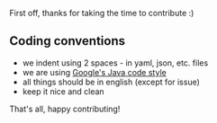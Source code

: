 First off, thanks for taking the time to contribute :)

## Coding conventions
- we indent using 2 spaces - in yaml, json, etc. files
- we are using [Google's Java code style](https://google.github.io/styleguide/javaguide.html)
- all things should be in english (except for issue)
- keep it nice and clean

That's all, happy contributing!
